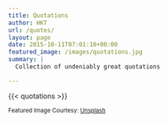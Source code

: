 ```yaml
---
title: Quotations
author: HKT
url: /quotes/
layout: page
date: 2015-10-11T07:01:10+00:00
featured_image: /images/quotations.jpg
summary: |
  Collection of undeniably great quotations

---
```


{{< quotations >}}

<small>Featured Image Courtesy: [Unsplash](https://unsplash.com/photos/a-blurry-image-of-a-fire-hydrant-with-a-sky-in-the-background-ACqOdSvTG38)</small>

